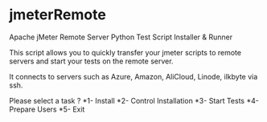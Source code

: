 # jmeterRemote
Apache jMeter Remote Server Python Test Script Installer &amp; Runner

This script allows you to quickly transfer your jmeter scripts to remote servers and start your tests on the remote server.

It connects to servers such as Azure, Amazon, AliCloud, Linode, ilkbyte via ssh.

Please select a task ?
*1- Install
*2- Control Installation
*3- Start Tests
*4- Prepare Users
*5- Exit
